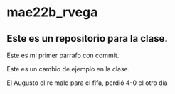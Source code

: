 # mae22b_rvega
## Este es un repositorio para la clase.

Este es mi primer parrafo con commit.

Este es un cambio de ejemplo en la clase.










El Augusto el re malo para el fifa, perdió 4-0 el otro día
